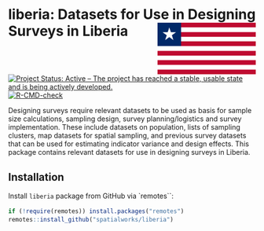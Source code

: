 
<!-- README.md is generated from README.Rmd. Please edit that file -->

# liberia: Datasets for Use in Designing Surveys in Liberia <img src="man/figures/logo.svg" width="200" align="right" />

<!-- badges: start -->

[![Project Status: Active – The project has reached a stable, usable
state and is being actively
developed.](https://www.repostatus.org/badges/latest/active.svg)](https://www.repostatus.org/#active)
[![R-CMD-check](https://github.com/spatialworks/liberia/workflows/R-CMD-check/badge.svg)](https://github.com/spatialworks/liberia/actions)
<!-- badges: end -->

Designing surveys require relevant datasets to be used as basis for
sample size calculations, sampling design, survey planning/logistics and
survey implementation. These include datasets on population, lists of
sampling clusters, map datasets for spatial sampling, and previous
survey datasets that can be used for estimating indicator variance and
design effects. This package contains relevant datasets for use in
designing surveys in Liberia.

## Installation

Install `liberia` package from GitHub via \`remotes\`\`:

``` r
if (!require(remotes)) install.packages("remotes")
remotes::install_github("spatialworks/liberia")
```
